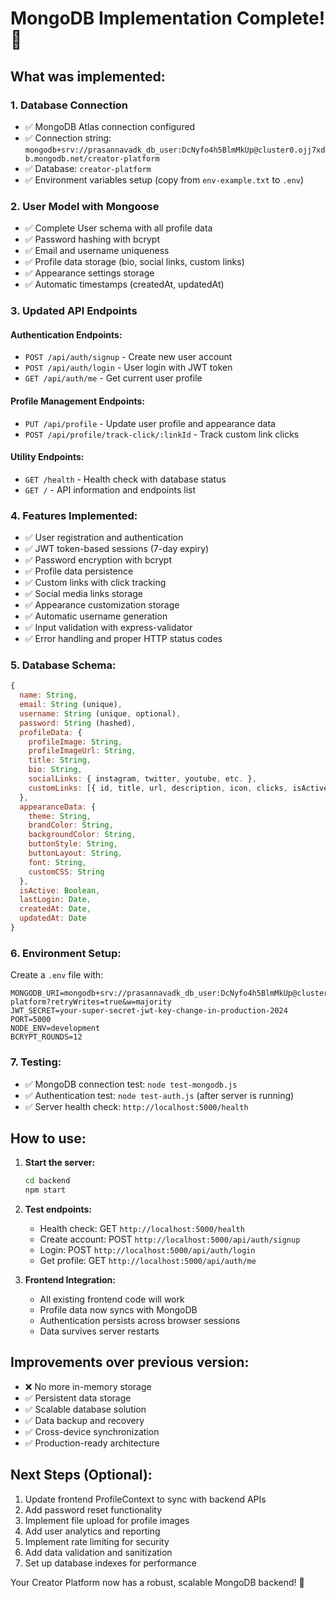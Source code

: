 # MongoDB Implementation Complete! 🎉

## What was implemented:

### 1. Database Connection
- ✅ MongoDB Atlas connection configured
- ✅ Connection string: `mongodb+srv://prasannavadk_db_user:DcNyfo4h5BlmMkUp@cluster0.ojj7xdb.mongodb.net/creator-platform`
- ✅ Database: `creator-platform`
- ✅ Environment variables setup (copy from `env-example.txt` to `.env`)

### 2. User Model with Mongoose
- ✅ Complete User schema with all profile data
- ✅ Password hashing with bcrypt
- ✅ Email and username uniqueness
- ✅ Profile data storage (bio, social links, custom links)
- ✅ Appearance settings storage
- ✅ Automatic timestamps (createdAt, updatedAt)

### 3. Updated API Endpoints

#### Authentication Endpoints:
- `POST /api/auth/signup` - Create new user account
- `POST /api/auth/login` - User login with JWT token
- `GET /api/auth/me` - Get current user profile

#### Profile Management Endpoints:
- `PUT /api/profile` - Update user profile and appearance data
- `POST /api/profile/track-click/:linkId` - Track custom link clicks

#### Utility Endpoints:
- `GET /health` - Health check with database status
- `GET /` - API information and endpoints list

### 4. Features Implemented:
- ✅ User registration and authentication
- ✅ JWT token-based sessions (7-day expiry)
- ✅ Password encryption with bcrypt
- ✅ Profile data persistence
- ✅ Custom links with click tracking
- ✅ Social media links storage
- ✅ Appearance customization storage
- ✅ Automatic username generation
- ✅ Input validation with express-validator
- ✅ Error handling and proper HTTP status codes

### 5. Database Schema:
```javascript
{
  name: String,
  email: String (unique),
  username: String (unique, optional),
  password: String (hashed),
  profileData: {
    profileImage: String,
    profileImageUrl: String,
    title: String,
    bio: String,
    socialLinks: { instagram, twitter, youtube, etc. },
    customLinks: [{ id, title, url, description, icon, clicks, isActive }]
  },
  appearanceData: {
    theme: String,
    brandColor: String,
    backgroundColor: String,
    buttonStyle: String,
    buttonLayout: String,
    font: String,
    customCSS: String
  },
  isActive: Boolean,
  lastLogin: Date,
  createdAt: Date,
  updatedAt: Date
}
```

### 6. Environment Setup:
Create a `.env` file with:
```
MONGODB_URI=mongodb+srv://prasannavadk_db_user:DcNyfo4h5BlmMkUp@cluster0.ojj7xdb.mongodb.net/creator-platform?retryWrites=true&w=majority
JWT_SECRET=your-super-secret-jwt-key-change-in-production-2024
PORT=5000
NODE_ENV=development
BCRYPT_ROUNDS=12
```

### 7. Testing:
- ✅ MongoDB connection test: `node test-mongodb.js`
- ✅ Authentication test: `node test-auth.js` (after server is running)
- ✅ Server health check: `http://localhost:5000/health`

## How to use:

1. **Start the server:**
   ```bash
   cd backend
   npm start
   ```

2. **Test endpoints:**
   - Health check: GET `http://localhost:5000/health`
   - Create account: POST `http://localhost:5000/api/auth/signup`
   - Login: POST `http://localhost:5000/api/auth/login`
   - Get profile: GET `http://localhost:5000/api/auth/me`

3. **Frontend Integration:**
   - All existing frontend code will work
   - Profile data now syncs with MongoDB
   - Authentication persists across browser sessions
   - Data survives server restarts

## Improvements over previous version:
- ❌ No more in-memory storage
- ✅ Persistent data storage
- ✅ Scalable database solution
- ✅ Data backup and recovery
- ✅ Cross-device synchronization
- ✅ Production-ready architecture

## Next Steps (Optional):
1. Update frontend ProfileContext to sync with backend APIs
2. Add password reset functionality
3. Implement file upload for profile images
4. Add user analytics and reporting
5. Implement rate limiting for security
6. Add data validation and sanitization
7. Set up database indexes for performance

Your Creator Platform now has a robust, scalable MongoDB backend! 🚀
